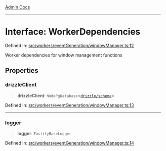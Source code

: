[Admin Docs](/)

***

# Interface: WorkerDependencies

Defined in: [src/workers/eventGeneration/windowManager.ts:12](https://github.com/Sourya07/talawa-api/blob/cfbd515d04ffba748b09232a33807f1845dd1878/src/workers/eventGeneration/windowManager.ts#L12)

Worker dependencies for window management functions

## Properties

### drizzleClient

> **drizzleClient**: `NodePgDatabase`\<[`drizzle/schema`](../../../../drizzle/schema/README.md)\>

Defined in: [src/workers/eventGeneration/windowManager.ts:13](https://github.com/Sourya07/talawa-api/blob/cfbd515d04ffba748b09232a33807f1845dd1878/src/workers/eventGeneration/windowManager.ts#L13)

***

### logger

> **logger**: `FastifyBaseLogger`

Defined in: [src/workers/eventGeneration/windowManager.ts:14](https://github.com/Sourya07/talawa-api/blob/cfbd515d04ffba748b09232a33807f1845dd1878/src/workers/eventGeneration/windowManager.ts#L14)
